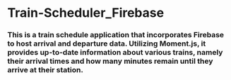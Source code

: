 # Train-Scheduler_Firebase

### This is a train schedule application that incorporates Firebase to host arrival and departure data. Utilizing Moment.js, it provides up-to-date information about various trains, namely their arrival times and how many minutes remain until they arrive at their station.
